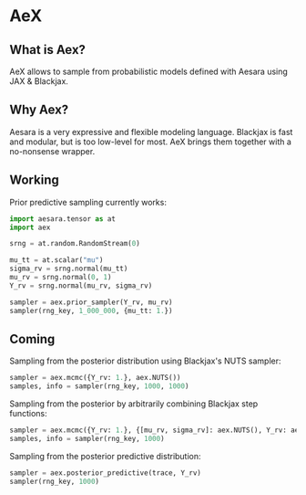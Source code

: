 # AeX

## What is Aex?

AeX allows to sample from probabilistic models defined with Aesara using JAX & Blackjax.

## Why Aex?

Aesara is a very expressive and flexible modeling language. Blackjax is fast and modular, but is too low-level for most. AeX brings them together with a no-nonsense wrapper.

## Working

Prior predictive sampling currently works:

``` python
import aesara.tensor as at
import aex

srng = at.random.RandomStream(0)

mu_tt = at.scalar("mu")
sigma_rv = srng.normal(mu_tt)
mu_rv = srng.normal(0, 1)
Y_rv = srng.normal(mu_rv, sigma_rv)

sampler = aex.prior_sampler(Y_rv, mu_rv)
sampler(rng_key, 1_000_000, {mu_tt: 1.})
```

## Coming

Sampling from the posterior distribution using Blackjax's NUTS sampler:

``` python
sampler = aex.mcmc({Y_rv: 1.}, aex.NUTS())
samples, info = sampler(rng_key, 1000, 1000)
```

Sampling from the posterior by arbitrarily combining Blackjax step functions:

``` python
sampler = aex.mcmc({Y_rv: 1.}, {[mu_rv, sigma_rv]: aex.NUTS(), Y_rv: aex.RMH()})
samples, info = sampler(rng_key, 1000)
```

Sampling from the posterior predictive distribution:

``` python
sampler = aex.posterior_predictive(trace, Y_rv)
sampler(rng_key, 1000)
```
